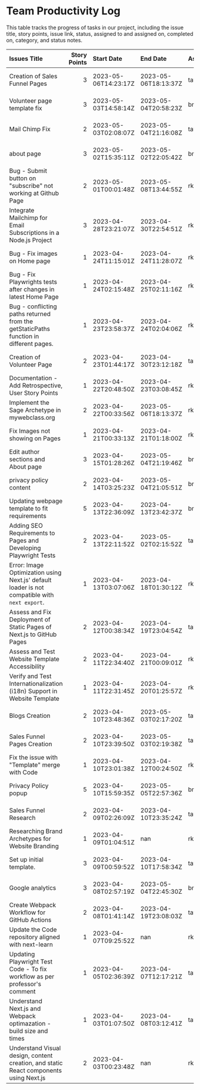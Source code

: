 # Team Productivity Log

This table tracks the progress of tasks in our project, including the issue title, story points, issue link, status, assigned to and assigned on, completed on, category, and status notes.

| Issues Title                                                                                  | Story Points | Start Date           | End Date             | Assignee   | GitHub Link                                                | Status    |
|:----------------------------------------------------------------------------------------------|-------------:|:---------------------|:---------------------|:-----------|:-----------------------------------------------------------|:----------|
| Creation of Sales Funnel Pages                                                                |            3 | 2023-05-06T14:23:17Z | 2023-05-06T18:13:37Z | tawana0518 | https://github.com/NJIT-WIS/project-2-dream-team/issues/91 | Completed |
| Volunteer page template fix                                                                   |            3 | 2023-05-03T14:58:14Z | 2023-05-04T20:58:23Z | bmarani    | https://github.com/NJIT-WIS/project-2-dream-team/issues/82 | Completed |
| Mail Chimp Fix                                                                                |            2 | 2023-05-03T02:08:07Z | 2023-05-04T21:16:08Z | tawana0518 | https://github.com/NJIT-WIS/project-2-dream-team/issues/79 | Completed |
| about page                                                                                    |            3 | 2023-05-02T15:35:11Z | 2023-05-02T22:05:42Z | bmarani    | https://github.com/NJIT-WIS/project-2-dream-team/issues/76 | Completed |
| Bug - Submit button on "subscribe" not working at Github Page                                 |            2 | 2023-05-01T00:01:48Z | 2023-05-08T13:44:55Z | rk864      | https://github.com/NJIT-WIS/project-2-dream-team/issues/72 | Completed |
| Integrate Mailchimp for Email Subscriptions in a Node.js Project                              |            3 | 2023-04-28T23:21:07Z | 2023-04-30T22:54:51Z | rk864      | https://github.com/NJIT-WIS/project-2-dream-team/issues/70 | Completed |
| Bug - Fix images on Home page                                                                 |            1 | 2023-04-24T11:15:01Z | 2023-04-24T11:28:07Z | rk864      | https://github.com/NJIT-WIS/project-2-dream-team/issues/66 | Completed |
| Bug - Fix Playwrights tests after changes in latest Home Page                                 |            1 | 2023-04-24T02:15:48Z | 2023-04-25T02:11:16Z | rk864      | https://github.com/NJIT-WIS/project-2-dream-team/issues/65 | Completed |
| Bug - conflicting paths returned from the getStaticPaths function in different pages.         |            1 | 2023-04-23T23:58:37Z | 2023-04-24T02:04:06Z | rk864      | https://github.com/NJIT-WIS/project-2-dream-team/issues/63 | Completed |
| Creation of Volunteer Page                                                                    |            2 | 2023-04-23T01:44:17Z | 2023-04-30T23:12:18Z | tawana0518 | https://github.com/NJIT-WIS/project-2-dream-team/issues/59 | Completed |
| Documentation - Add Retrospective, User Story Points                                          |            1 | 2023-04-22T20:48:50Z | 2023-04-23T03:08:45Z | rk864      | https://github.com/NJIT-WIS/project-2-dream-team/issues/58 | Completed |
| Implement the Sage Archetype in mywebclass.org                                                |            2 | 2023-04-22T00:33:56Z | 2023-05-06T18:13:37Z | rk864      | https://github.com/NJIT-WIS/project-2-dream-team/issues/57 | Completed |
| Fix Images not showing on Pages                                                               |            1 | 2023-04-21T00:33:13Z | 2023-04-21T01:18:00Z | rk864      | https://github.com/NJIT-WIS/project-2-dream-team/issues/48 | Completed |
| Edit author sections and About page                                                           |            3 | 2023-04-15T01:28:26Z | 2023-05-04T21:19:46Z | bmarani    | https://github.com/NJIT-WIS/project-2-dream-team/issues/34 | Completed |
| privacy policy content                                                                        |            2 | 2023-04-14T03:25:23Z | 2023-05-04T21:05:51Z | bmarani    | https://github.com/NJIT-WIS/project-2-dream-team/issues/32 | Completed |
| Updating webpage template to fit requirements                                                 |            5 | 2023-04-13T22:36:09Z | 2023-04-13T23:42:37Z | bmarani    | https://github.com/NJIT-WIS/project-2-dream-team/issues/30 | Completed |
| Adding SEO Requirements to Pages and Developing Playwright Tests                              |            2 | 2023-04-13T22:11:52Z | 2023-05-02T02:15:52Z | tawana0518 | https://github.com/NJIT-WIS/project-2-dream-team/issues/29 | Completed |
| Error: Image Optimization using Next.js' default loader is not compatible with `next export`. |            1 | 2023-04-13T03:07:06Z | 2023-04-18T01:30:12Z | rk864      | https://github.com/NJIT-WIS/project-2-dream-team/issues/28 | Completed |
| Assess and Fix Deployment of Static Pages of Next.js to GitHub Pages                          |            2 | 2023-04-12T00:38:34Z | 2023-04-19T23:04:54Z | tawana0518 | https://github.com/NJIT-WIS/project-2-dream-team/issues/26 | Completed |
| Assess and Test Website Template Accessibility                                                |            2 | 2023-04-11T22:34:40Z | 2023-04-21T00:09:01Z | rk864      | https://github.com/NJIT-WIS/project-2-dream-team/issues/25 | Completed |
| Verify and Test Internationalization (i18n) Support in Website Template                       |            1 | 2023-04-11T22:31:45Z | 2023-04-20T01:25:57Z | rk864      | https://github.com/NJIT-WIS/project-2-dream-team/issues/24 | Completed |
| Blogs Creation                                                                                |            2 | 2023-04-10T23:48:36Z | 2023-05-03T02:17:20Z | tawana0518 | https://github.com/NJIT-WIS/project-2-dream-team/issues/22 | Completed |
| Sales Funnel Pages Creation                                                                   |            2 | 2023-04-10T23:39:50Z | 2023-05-03T02:19:38Z | tawana0518 | https://github.com/NJIT-WIS/project-2-dream-team/issues/21 | Completed |
| Fix the issue with "Template" merge with Code                                                 |            1 | 2023-04-10T23:01:38Z | 2023-04-12T00:24:50Z | rk864      | https://github.com/NJIT-WIS/project-2-dream-team/issues/20 | Completed |
| Privacy Policy popup                                                                          |            5 | 2023-04-10T15:59:35Z | 2023-05-05T22:57:36Z | bmarani    | https://github.com/NJIT-WIS/project-2-dream-team/issues/18 | Completed |
| Sales Funnel Research                                                                         |            2 | 2023-04-09T02:26:09Z | 2023-04-10T23:35:24Z | tawana0518 | https://github.com/NJIT-WIS/project-2-dream-team/issues/16 | Completed |
| Researching Brand Archetypes for Website Branding                                             |            1 | 2023-04-09T01:04:51Z | nan                  | rk864      | https://github.com/NJIT-WIS/project-2-dream-team/issues/15 | Completed |
| Set up initial template.                                                                      |            3 | 2023-04-09T00:59:52Z | 2023-04-10T17:58:34Z | tawana0518 | https://github.com/NJIT-WIS/project-2-dream-team/issues/14 | Completed |
| Google analytics                                                                              |            3 | 2023-04-08T02:57:19Z | 2023-05-04T22:45:30Z | bmarani    | https://github.com/NJIT-WIS/project-2-dream-team/issues/12 | Completed |
| Create Webpack Workflow for GitHub Actions                                                    |            2 | 2023-04-08T01:41:14Z | 2023-04-19T23:08:03Z | tawana0518 | https://github.com/NJIT-WIS/project-2-dream-team/issues/8  | Completed |
| Update the Code repository aligned with next-learn                                            |            1 | 2023-04-07T09:25:52Z | nan                  | rk864      | https://github.com/NJIT-WIS/project-2-dream-team/issues/6  | Completed |
| Updating Playwright Test Code - To fix workflow as per professor's comment                    |            1 | 2023-04-05T02:36:39Z | 2023-04-07T12:17:21Z | tawana0518 | https://github.com/NJIT-WIS/project-2-dream-team/issues/4  | Completed |
| Understand Next.js and Webpack optimazation - build size and times                            |            1 | 2023-04-03T01:07:50Z | 2023-04-08T03:12:41Z | tawana0518 | https://github.com/NJIT-WIS/project-2-dream-team/issues/2  | Completed |
| Understand Visual design, content creation, and static React components using Next.js         |            2 | 2023-04-03T00:23:48Z | nan                  | rk864      | https://github.com/NJIT-WIS/project-2-dream-team/issues/1  | Completed |

​